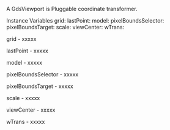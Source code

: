 A GdsViewport is Pluggable coordinate transformer.

Instance Variables
	grid:		<GdsGrid>
	lastPoint:		<Object>
	model:		<Object>
	pixelBoundsSelector:		<Symbol>
	pixelBoundsTarget:		<Object>
	scale:		<Float>
	viewCenter:		<Point>
	wTrans:		<MatrixTransform2x3>

grid
	- xxxxx

lastPoint
	- xxxxx

model
	- xxxxx

pixelBoundsSelector
	- xxxxx

pixelBoundsTarget
	- xxxxx

scale
	- xxxxx

viewCenter
	- xxxxx

wTrans
	- xxxxx
